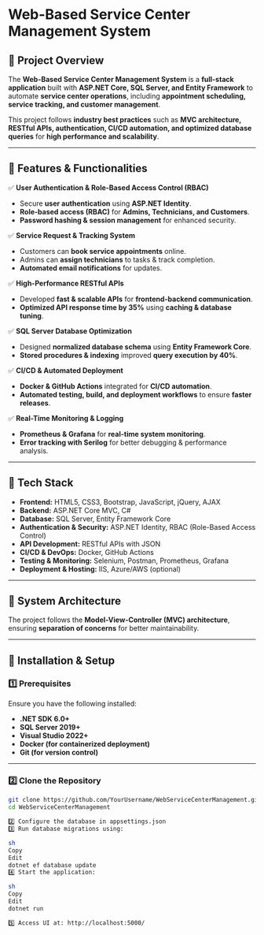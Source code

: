 # **Web-Based Service Center Management System**

## 📌 Project Overview  
The **Web-Based Service Center Management System** is a **full-stack application** built with 
**ASP.NET Core, SQL Server, and Entity Framework** to automate **service center operations**, 
including **appointment scheduling, service tracking, and customer management**.  

This project follows **industry best practices** such as **MVC architecture, RESTful APIs, authentication, 
CI/CD automation, and optimized database queries** for **high performance and scalability**.  

---

## 📌 Features & Functionalities  

✅ **User Authentication & Role-Based Access Control (RBAC)**  
- Secure **user authentication** using **ASP.NET Identity**.  
- **Role-based access (RBAC)** for **Admins, Technicians, and Customers**.  
- **Password hashing & session management** for enhanced security.  

✅ **Service Request & Tracking System**  
- Customers can **book service appointments** online.  
- Admins can **assign technicians** to tasks & track completion.  
- **Automated email notifications** for updates.  

✅ **High-Performance RESTful APIs**  
- Developed **fast & scalable APIs** for **frontend-backend communication**.  
- **Optimized API response time by 35%** using **caching & database tuning**.  

✅ **SQL Server Database Optimization**  
- Designed **normalized database schema** using **Entity Framework Core**.  
- **Stored procedures & indexing** improved **query execution by 40%**.  

✅ **CI/CD & Automated Deployment**  
- **Docker & GitHub Actions** integrated for **CI/CD automation**.  
- **Automated testing, build, and deployment workflows** to ensure **faster releases**.  

✅ **Real-Time Monitoring & Logging**  
- **Prometheus & Grafana** for **real-time system monitoring**.  
- **Error tracking with Serilog** for better debugging & performance analysis.  

---

## 📌 Tech Stack  

- **Frontend:** HTML5, CSS3, Bootstrap, JavaScript, jQuery, AJAX  
- **Backend:** ASP.NET Core MVC, C#  
- **Database:** SQL Server, Entity Framework Core  
- **Authentication & Security:** ASP.NET Identity, RBAC (Role-Based Access Control)  
- **API Development:** RESTful APIs with JSON  
- **CI/CD & DevOps:** Docker, GitHub Actions  
- **Testing & Monitoring:** Selenium, Postman, Prometheus, Grafana  
- **Deployment & Hosting:** IIS, Azure/AWS (optional)  

---

## 📌 System Architecture  

The project follows the **Model-View-Controller (MVC) architecture**,
ensuring **separation of concerns** for better maintainability.  


---

## 📌 Installation & Setup  

### **1️⃣ Prerequisites**  
Ensure you have the following installed:  
- **.NET SDK 6.0+**  
- **SQL Server 2019+**  
- **Visual Studio 2022+**  
- **Docker (for containerized deployment)**  
- **Git (for version control)**  

---

### **2️⃣ Clone the Repository**  
```sh
git clone https://github.com/YourUsername/WebServiceCenterManagement.git
cd WebServiceCenterManagement

2️⃣ Configure the database in appsettings.json
3️⃣ Run database migrations using:

sh
Copy
Edit
dotnet ef database update
4️⃣ Start the application:

sh
Copy
Edit
dotnet run

5️⃣ Access UI at: http://localhost:5000/

